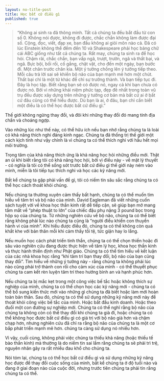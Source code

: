 ```yaml
---
layout: no-title-post
title: Học bất cứ điều gì
published: true
---
```


> “Không ai sinh ra đã thông minh. Tất cả chúng ta đều bắt đầu từ con số 0. Không nói được, không đi được, chắc chắn không làm được đại số. Cộng, đọc, viết, đạp xe, ban đầu không ai giỏi môn nào cả. Đã có lúc Einstein không thể đếm đến 10 và Shakespeare phải học bảng chữ cái ABC giống như tất cả chúng ta. Rất may, chúng ta sinh ra để học hỏi. Chậm rãi, chắc chắn, bạn vấp ngã, trượt, trườn, ngã và thất bại, và ngã. Bực bội, bối rối, cố gắng, chật vật, cho đến một ngày, bạn bước đi. Một chân trước chân kia. Một ý tưởng chồng lên ý tưởng tiếp theo. Mỗi câu trả lời sai sẽ khiến bộ não của bạn mạnh mẽ hơn một chút. Thất bại chỉ là một từ khác để chỉ sự trưởng thành. Và bạn tiếp tục đi. Đây là học tập. Biết rằng bạn sẽ có được nó, ngay cả khi bạn chưa có được nó. Bởi vì những khái niệm phức tạp, đẹp đẽ nhất trong toàn vũ trụ đều được xây dựng trên những ý tưởng cơ bản mà bất cứ ai ở bất cứ đâu cũng có thể hiểu được. Dù bạn là ai, ở đâu, bạn chỉ cần biết một điều là có thể học được bất cứ điều gì.”

Thế giới không ngừng thay đổi, và đôi khi những thay đổi đó mang tính địa chấn và choáng ngợp.

Vào những lúc như thế này, có thể hữu ích nếu bạn nhớ rằng chúng ta là loài có khả năng thích nghi đáng kinh ngạc. Chúng ta đã thống trị thế giới một cách kịch tính như vậy chính là vì chúng ta có thể thích nghi với hầu hết mọi môi trường.

Trọng tâm của khả năng thích ứng là khả năng học hỏi những điều mới. Thật an ủi khi biết rằng tôi có khả năng học hỏi, bởi vì điều này - về mặt lý thuyết - có nghĩa là tôi có thể sống sót trước bất cứ điều gì thế giới này ném vào mình, miễn là tôi tiếp tục thích nghi và học các kỹ năng mới.

Bất kể chúng ta gặp phải vấn đề gì, tôi có niềm tin sâu sắc rằng chúng ta có thể học cách thoát khỏi chúng.

Nếu chúng ta thường xuyên cảm thấy bất hạnh, chúng ta có thể muốn tìm hiểu về tâm trí và bộ não của mình. David Eagleman đã viết những cuốn sách tuyệt vời về khoa học thần kinh rất dễ tiếp cận, sẽ giúp bạn mở mang tầm mắt về “phép thuật to lớn” của chiếc đậu phụ nặng 3 pound bọc trong hộp sọ của chúng ta. Từ những nghiên cứu về bộ não, chúng ta có thể biết rằng không phải lúc nào chúng ta cũng là “người điều khiển con thuyền hành vi của mình”. Khi hiểu được điều đó, chúng ta có thể không còn quá khắt khe với bản thân mỗi khi cảm thấy tồi tệ, tức giận hay lo lắng.

Nếu muốn học cách phát triển tinh thần, chúng ta có thể chọn thiền hoặc đi sâu vào nghiên cứu đang được thực hiện về tâm lý học, khoa học thần kinh và thực hành thiền định như Phật giáo. Chúng ta có thể tìm hiểu về kết luận của các nhà khoa học rằng “khi tâm trí bạn thay đổi, bộ não của bạn cũng thay đổi”. Tìm hiểu về những ý tưởng này - rằng chúng ta không phải lúc nào cũng phải trở thành con rối cho cảm xúc của mình - có thể thuyết phục chúng ta cam kết rèn luyện tâm trí theo hướng bình an và hạnh phúc hơn.

Nếu chúng ta bị mắc kẹt trong một công việc bế tắc hoặc không thích sự nghiệp của mình, chúng ta có thể chọn học các kỹ năng mới - chúng ta có thể bổ sung kiến ​​thức mới vào những gì chúng ta đã biết hoặc làm mới hoàn toàn bản thân. Sau đó, chúng ta có thể sử dụng những kỹ năng mới này để thoát khỏi công việc bế tắc của mình. Hoặc bắt đầu kinh doanh. Hoặc theo đuổi một con đường sự nghiệp mới. Chúng ta có thể nghĩ rằng bộ não của chúng ta không còn có thể thay đổi khi chúng ta già đi, hoặc chúng ta có thể không học được bất cứ điều gì có giá trị với bộ não già hơn và chậm chạp hơn, nhưng nghiên cứu đã chỉ ra rằng bộ não của chúng ta là một cơ bắp phát triển mạnh mẽ hơn. chúng ta càng sử dụng nó nhiều hơn.

Vì vậy, cuối cùng, không phải việc chúng ta thiếu khả năng (hoặc thiếu tế bào thần kinh) mà thường là do niềm tin sai lầm rằng chúng ta sẽ phải trì trệ, nguyên nhân gây ra rất nhiều đau khổ cho chúng ta.

Nói tóm lại, chúng ta có thể học bất cứ điều gì và sử dụng những kỹ năng học được để thay đổi cuộc sống của mình, bất kể chúng ta ở độ tuổi nào và đang ở giai đoạn nào của cuộc đời, nhưng trước tiên chúng ta phải tin rằng chúng ta có thể.

